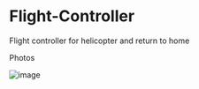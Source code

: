# Flight-Controller
Flight controller for helicopter and return to home

Photos

![image](https://user-images.githubusercontent.com/100481752/163028019-f4a161cb-a7b5-41f9-9a43-bf2cc6779473.png)

